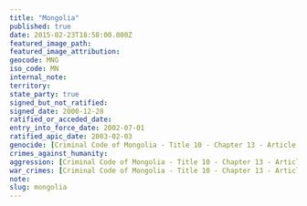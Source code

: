 ```yaml
---
title: "Mongolia"
published: true
date: 2015-02-23T18:58:00.000Z
featured_image_path:
featured_image_attribution:
geocode: MNG
iso_code: MN
internal_note:
territory:
state_party: true
signed_but_not_ratified:
signed_date: 2000-12-28
ratified_or_acceded_date:
entry_into_force_date: 2002-07-01
ratified_apic_date: 2003-02-03
genocide: [Criminal Code of Mongolia - Title 10 - Chapter 13 - Article 302](https://iccdb.hrlc.net/data/doc/337/keyword/46/) [Criminal Procedure Law of Mongolia - Part II - Chapter 4 - Article 27; Part III - Chapter 9 - Article 69](https://iccdb.hrlc.net/data/doc/782/keyword/46/)
crimes_against_humanity:
aggression: [Criminal Code of Mongolia - Title 10 - Chapter 13 - Article 297](https://iccdb.hrlc.net/data/doc/337/keyword/1/)
war_crimes: [Criminal Code of Mongolia - Title 10 - Chapter 13 - Articles 299, 301, 304, 306](https://iccdb.hrlc.net/data/doc/337/keyword/145/)
note:
slug: mongolia
---
```

